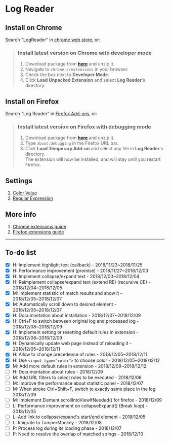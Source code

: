 # Log Reader

## Install on Chrome
Search "LogReader" in [chrome web store](https://chrome.google.com/webstore/category/extensions), or:

> ### Install latest version on Chrome with developer mode
> 1. Download package from [**here**](https://github.com/LabMemNo003/LogReader/releases) and unzip it.
> 2. Navigate to `chrome://extensions` in your browser.
> 3. Check the box next to **Developer Mode**.
> 4. Click **Load Unpacked Extension** and select **Log Reader**'s directory.

## Install on Firefox
Search "Log Reader" in [Firefox Add-ons](https://addons.mozilla.org/en-US/firefox/), or:

> ### Install latest version on Firefox with debugging mode
> 1. Download package from [**here**](https://github.com/LabMemNo003/LogReader/releases) and unzip it.
> 2. Type `about:debugging` in the Firefox URL bar.
> 3. Click **Load Temporary Add-on** and select any file in **Log Reader**'s directory.  
>    The extension will now be installed, and will stay until you restart Firefox.

## Settings
1. [Color Value](https://developer.mozilla.org/en-US/docs/Web/CSS/color_value)
2. [Regular Expression](https://developer.mozilla.org/en-US/docs/Web/JavaScript/Guide/Regular_Expressions)

## More info
1. [Chrome extensions guide](https://developer.chrome.com/extensions)
2. [Firefox extensions guide](https://developer.mozilla.org/en-US/docs/Mozilla/Add-ons/WebExtensions/Your_first_WebExtension)

---

## To-do list
- [x] H: Implement highlight text (callback) - 2018/11/23~2018/11/25
- [x] H: Performance improvement (promise) - 2018/11/27~2018/12/03
- [x] H: Implement collapse/expand text - 2018/12/03~2018/12/04
- [x] H: Reimplement collapse/expand text (extend RE) (recursive CE) - 2018/12/04~2018/12/05
- [x] M: Implement statistic of match results and show it - 2018/12/05~2018/12/07
- [x] M: Automatically scroll down to desired element - 2018/12/05~2018/12/07
- [x] H: Documnetation about installation - 2018/12/07~2018/12/09
- [x] H: Ctrl+F to switch between original log and processed log - 2018/12/08~2018/12/09
- [x] H: Implement setting or resetting default rules in extension - 2018/12/08~2018/12/09
- [x] H: Dynamically update web page instead of reloading it - 2018/12/05~2018/12/11
- [x] H: Allow to change precedence of rules - 2018/12/05~2018/12/11
- [x] H: Use `<input type="color">` to choose color - 2018/12/05~2018/12/12
- [x] M: Add more default rules in extension - 2018/12/09~2018/12/12
- [ ] H: Documentation about rules - 2018/12/09
- [ ] M: Add URL filters to select rules to be executed - 2018/12/06
- [ ] M: Improve the performance about statistic panel - 2018/12/07
- [ ] M: When stroke Ctrl+Shift+F, switch to exactly same place in the log 2018/12/09
- [ ] M: Implement Element.scrollIntoViewIfNeeded() for firefox - 2018/12/09
- [ ] L: Performance improvement on collapseExpand() (Break loop) - 2018/12/05
- [ ] L: Add link to collapse/expand's start/end element - 2018/12/05
- [ ] L: Imigrate to TamperMonkey - 2018/12/08
- [ ] P: Process log during its loading phase - 2018/12/07
- [ ] P: Need to resolve the overlap of matched strings - 2018/12/10
